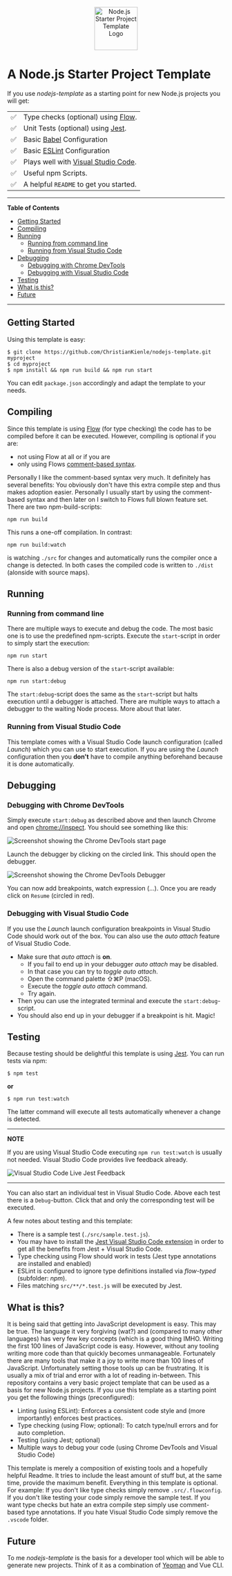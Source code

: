 <p align="center"><img width="100" src="./templateDocs/images/logo.png" alt="Node.js Starter Project Template Logo"></p>

<h1>A Node.js Starter Project Template</h1>

If you use *nodejs-template* as a starting point for new Node.js projects you will get:

<table>
  <tbody>
    <tr><td>✅</td><td>Type checks (optional) using <a href="https://flow.org">Flow</a>.</td></tr>
    <tr><td>✅</td><td>Unit Tests (optional) using <a href="https://jestjs.io/">Jest</a>.</td></tr>
    <tr><td>✅</td><td>Basic <a href="https://babeljs.io/">Babel</a> Configuration</td></tr>
    <tr><td>✅</td><td>Basic <a href="https://eslint.org/">ESLint</a> Configuration</td></tr>
    <tr><td>✅</td><td>Plays well with <a href="https://code.visualstudio.com/">Visual Studio Code</a>.</td></tr>
    <tr><td>✅</td><td>Useful npm Scripts.</td></tr>
    <tr><td>✅</td><td>A helpful <code>README</code> to get you started.</td></tr>
  </tbody>
</table>

---

**Table of Contents**

* [Getting Started](#getting-started)
* [Compiling](#compiling)
* [Running](#running)
	* [Running from command line](#running-from-command-line)
	* [Running from Visual Studio Code](#running-from-visual-studio-code)
* [Debugging](#debugging)
	* [Debugging with Chrome DevTools](#debugging-with-chrome-devtools)
	* [Debugging with Visual Studio Code](#debugging-with-visual-studio-code)
* [Testing](#testing)
* [What is this?](#what-is-this)
* [Future](#future)

---

## Getting Started
Using this template is easy:

```
$ git clone https://github.com/ChristianKienle/nodejs-template.git myproject
$ cd myproject
$ npm install && npm run build && npm run start
```

You can edit `package.json` accordingly and adapt the template to your needs.

## Compiling
Since this template is using [Flow](https://flow.org) (for type checking) the code has to be compiled before it can be executed. However, compiling is optional if you are:

- not using Flow at all or if you are
- only using Flows [comment-based syntax](https://flow.org/en/docs/types/comments/).

Personally I like the comment-based syntax very much. It definitely has several benefits: You obviously don't have this extra compile step and thus makes adoption easier. Personally I usually start by using the comment-based syntax and then later on I switch to Flows full blown feature set. There are two npm-build-scripts:

```
npm run build
```

This runs a one-off compilation. In contrast:

```
npm run build:watch
```

is watching `./src` for changes and automatically runs the compiler once a change is detected. In both cases the compiled code is written to `./dist` (alonside with source maps).

## Running

### Running from command line
There are multiple ways to execute and debug the code. The most basic one is to use the predefined npm-scripts. Execute the `start`-script in order to simply start the execution:

```
npm run start
```

There is also a debug version of the `start`-script available:

```
npm run start:debug
```

The `start:debug`-script does the same as the `start`-script but halts execution until a debugger is attached. There are multiple ways to attach a debugger to the waiting Node process. More about that later.

### Running from Visual Studio Code
This template comes with a Visual Studio Code launch configuration (called *Launch*) which you can use to start execution. If you are using the *Launch* configuration then you **don't** have to compile anything beforehand because it is done automatically.

## Debugging
### Debugging with Chrome DevTools
Simply execute `start:debug` as described above and then launch Chrome and open [chrome://inspect](chrome://inspect). You should see something like this:

![Screenshot showing the Chrome DevTools start page](./templateDocs/images/chrome-dev-tools.png "Screenshot showing the Chrome DevTools start page")

Launch the debugger by clicking on the circled link. This should open the debugger.

![Screenshot showing the Chrome DevTools Debugger](./templateDocs/images/chrome-dev-tools-debugger.png "Screenshot showing the Chrome DevTools debugger")

You can now add breakpoints, watch expression (...). Once you are ready click on `Resume` (circled in red).

### Debugging with Visual Studio Code
If you use the *Launch* launch configuration breakpoints in Visual Studio Code should work out of the box. You can also use the *auto attach* feature of Visual Studio Code.

- Make sure that *auto attach* is **on**.
  - If you fail to end up in your debugger *auto attach* may be disabled.
  - In that case you can try to *toggle auto attach*.
  - Open the command palette ⇧⌘P (macOS).
  - Execute the *toggle auto attach* command.
  - Try again.
- Then you can use the integrated terminal and execute the `start:debug`-script.
- You should also end up in your debugger if a breakpoint is hit. Magic!


## Testing
Because testing should be delightful this template is using [Jest](https://jestjs.io/). You can run tests via npm:

```
$ npm test
```

**or**

```
$ npm run test:watch
```

The latter command will execute all tests automatically whenever a change is detected.

---
**NOTE**

If you are using Visual Studio Code executing `npm run test:watch` is usually not needed. Visual Studio Code provides live feedback already.

![Visual Studio Code Live Jest Feedback](./templateDocs/images/live-test.gif "Visual Studio Code Jest Testing")

---

You can also start an individual test in Visual Studio Code. Above each test there is a `Debug`-button. Click that and only the corresponding test will be executed.

A few notes about testing and this template:

- There is a sample test (`./src/sample.test.js`).
- You may have to install the [Jest Visual Studio Code extension](https://marketplace.visualstudio.com/items?itemName=Orta.vscode-jest) in order to get all the benefits from Jest + Visual Studio Code.
- Type checking using Flow should work in tests (Jest type annotations are installed and enabled)
- ESLint is configured to ignore type definitions installed via *flow-typed* (subfolder: *npm*).
- Files matching `src/**/*.test.js` will be executed by Jest.

## What is this?
It is being said that getting into JavaScript development is easy. This may be true. The language it very forgiving (wat?) and (compared to many other languages) has very few key concepts (which is a good thing IMHO. Writing the first 100 lines of JavaScript code is easy. However, without any tooling writing more code than that quickly becomes unmanageable. Fortunately there are many tools that make it a joy to write more than 100 lines of JavaScript. Unfortunately setting those tools up can be frustrating. It is usually a mix of trial and error with a lot of reading in-between. This repository contains a very basic project template that can be used as a basis for new Node.js projects. If you use this template as a starting point you get the following things (preconfigured):

- Linting (using ESLint): Enforces a consistent code style and (more importantly) enforces best practices. 
- Type checking (using Flow; optional): To catch type/null errors and for auto completion.
- Testing (using Jest; optional)
- Multiple ways to debug your code (using Chrome DevTools and Visual Studio Code)

This template is merely a composition of existing tools and a hopefully helpful Readme. It tries to include the least amount of stuff but, at the same time, provide the maximum benefit. Everything in this template is optional. For example: If you don't like type checks simply remove `.src/.flowconfig`. If you don't like testing your code simply remove the sample test. If you want type checks but hate an extra compile step simply use comment-based type annotations. If you hate Visual Studio Code simply remove the `.vscode` folder.

## Future
To me *nodejs-template* is the basis for a developer tool which will be able to generate new projects. Think of it as a combination of [Yeoman](http://yeoman.io/) and Vue CLI.
